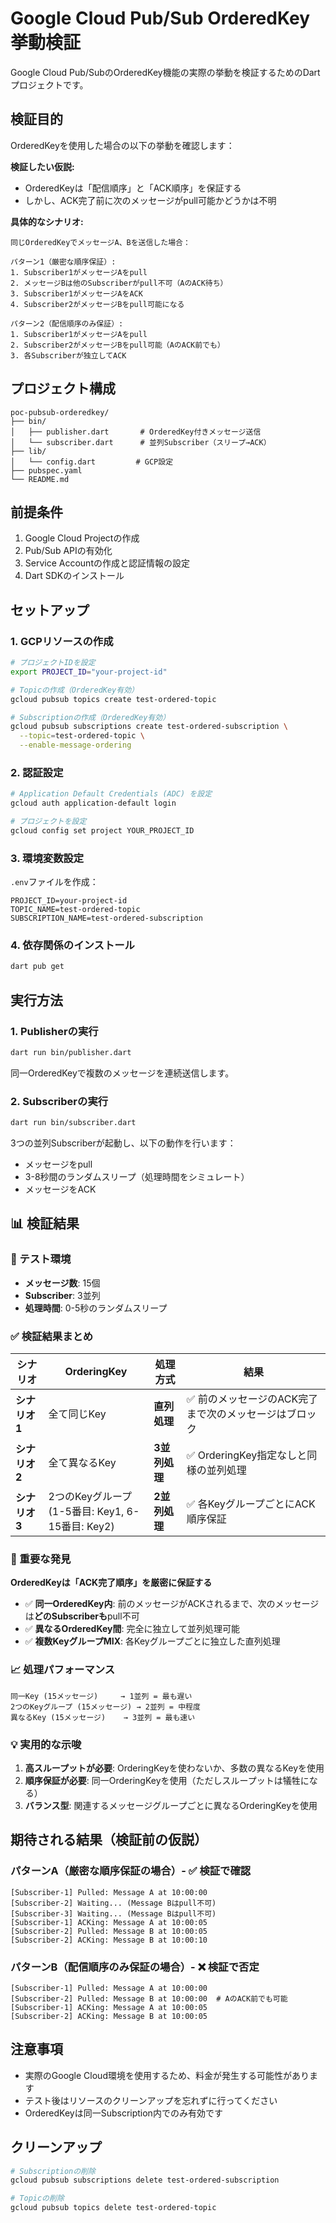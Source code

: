 # Google Cloud Pub/Sub OrderedKey 挙動検証

Google Cloud Pub/SubのOrderedKey機能の実際の挙動を検証するためのDartプロジェクトです。

## 検証目的

OrderedKeyを使用した場合の以下の挙動を確認します：

**検証したい仮説:**
- OrderedKeyは「配信順序」と「ACK順序」を保証する
- しかし、ACK完了前に次のメッセージがpull可能かどうかは不明

**具体的なシナリオ:**
```
同じOrderedKeyでメッセージA、Bを送信した場合：

パターン1（厳密な順序保証）:
1. Subscriber1がメッセージAをpull
2. メッセージBは他のSubscriberがpull不可（AのACK待ち）
3. Subscriber1がメッセージAをACK
4. Subscriber2がメッセージBをpull可能になる

パターン2（配信順序のみ保証）:
1. Subscriber1がメッセージAをpull
2. Subscriber2がメッセージBをpull可能（AのACK前でも）
3. 各Subscriberが独立してACK
```

## プロジェクト構成

```
poc-pubsub-orderedkey/
├── bin/
│   ├── publisher.dart       # OrderedKey付きメッセージ送信
│   └── subscriber.dart      # 並列Subscriber（スリープ→ACK）
├── lib/
│   └── config.dart         # GCP設定
├── pubspec.yaml
└── README.md
```

## 前提条件

1. Google Cloud Projectの作成
2. Pub/Sub APIの有効化
3. Service Accountの作成と認証情報の設定
4. Dart SDKのインストール

## セットアップ

### 1. GCPリソースの作成

```bash
# プロジェクトIDを設定
export PROJECT_ID="your-project-id"

# Topicの作成（OrderedKey有効）
gcloud pubsub topics create test-ordered-topic

# Subscriptionの作成（OrderedKey有効）
gcloud pubsub subscriptions create test-ordered-subscription \
  --topic=test-ordered-topic \
  --enable-message-ordering
```

### 2. 認証設定

```bash
# Application Default Credentials (ADC) を設定
gcloud auth application-default login

# プロジェクトを設定
gcloud config set project YOUR_PROJECT_ID
```

### 3. 環境変数設定

`.env`ファイルを作成：

```
PROJECT_ID=your-project-id
TOPIC_NAME=test-ordered-topic
SUBSCRIPTION_NAME=test-ordered-subscription
```

### 4. 依存関係のインストール

```bash
dart pub get
```

## 実行方法

### 1. Publisherの実行

```bash
dart run bin/publisher.dart
```

同一OrderedKeyで複数のメッセージを連続送信します。

### 2. Subscriberの実行

```bash
dart run bin/subscriber.dart
```

3つの並列Subscriberが起動し、以下の動作を行います：
- メッセージをpull
- 3-8秒間のランダムスリープ（処理時間をシミュレート）
- メッセージをACK

## 📊 検証結果

### 🔬 テスト環境
- **メッセージ数**: 15個
- **Subscriber**: 3並列
- **処理時間**: 0-5秒のランダムスリープ

### ✅ 検証結果まとめ

| シナリオ      | OrderingKey                                          | 処理方式      | 結果                                                  |
| ------------- | ---------------------------------------------------- | ------------- | ----------------------------------------------------- |
| **シナリオ1** | 全て同じKey                                          | **直列処理**  | ✅ 前のメッセージのACK完了まで次のメッセージはブロック |
| **シナリオ2** | 全て異なるKey                                        | **3並列処理** | ✅ OrderingKey指定なしと同様の並列処理                 |
| **シナリオ3** | 2つのKeyグループ<br/>(1-5番目: Key1, 6-15番目: Key2) | **2並列処理** | ✅ 各KeyグループごとにACK順序保証                      |

### 🎯 重要な発見

**OrderedKeyは「ACK完了順序」を厳密に保証する**

- ✅ **同一OrderedKey内**: 前のメッセージがACKされるまで、次のメッセージは**どのSubscriberも**pull不可
- ✅ **異なるOrderedKey間**: 完全に独立して並列処理可能
- ✅ **複数KeyグループMIX**: 各Keyグループごとに独立した直列処理

### 📈 処理パフォーマンス

```
同一Key (15メッセージ)     → 1並列 = 最も遅い
2つのKeyグループ (15メッセージ) → 2並列 = 中程度
異なるKey (15メッセージ)    → 3並列 = 最も速い
```

### 💡 実用的な示唆

1. **高スループットが必要**: OrderingKeyを使わないか、多数の異なるKeyを使用
2. **順序保証が必要**: 同一OrderingKeyを使用（ただしスループットは犠牲になる）
3. **バランス型**: 関連するメッセージグループごとに異なるOrderingKeyを使用

## 期待される結果（検証前の仮説）

### パターンA（厳密な順序保証の場合）- ✅ 検証で確認
```
[Subscriber-1] Pulled: Message A at 10:00:00
[Subscriber-2] Waiting... (Message Bはpull不可)
[Subscriber-3] Waiting... (Message Bはpull不可)
[Subscriber-1] ACKing: Message A at 10:00:05
[Subscriber-2] Pulled: Message B at 10:00:05
[Subscriber-2] ACKing: Message B at 10:00:10
```

### パターンB（配信順序のみ保証の場合）- ❌ 検証で否定
```
[Subscriber-1] Pulled: Message A at 10:00:00
[Subscriber-2] Pulled: Message B at 10:00:00  # AのACK前でも可能
[Subscriber-1] ACKing: Message A at 10:00:05
[Subscriber-2] ACKing: Message B at 10:00:05
```


## 注意事項

- 実際のGoogle Cloud環境を使用するため、料金が発生する可能性があります
- テスト後はリソースのクリーンアップを忘れずに行ってください
- OrderedKeyは同一Subscription内でのみ有効です

## クリーンアップ

```bash
# Subscriptionの削除
gcloud pubsub subscriptions delete test-ordered-subscription

# Topicの削除
gcloud pubsub topics delete test-ordered-topic
